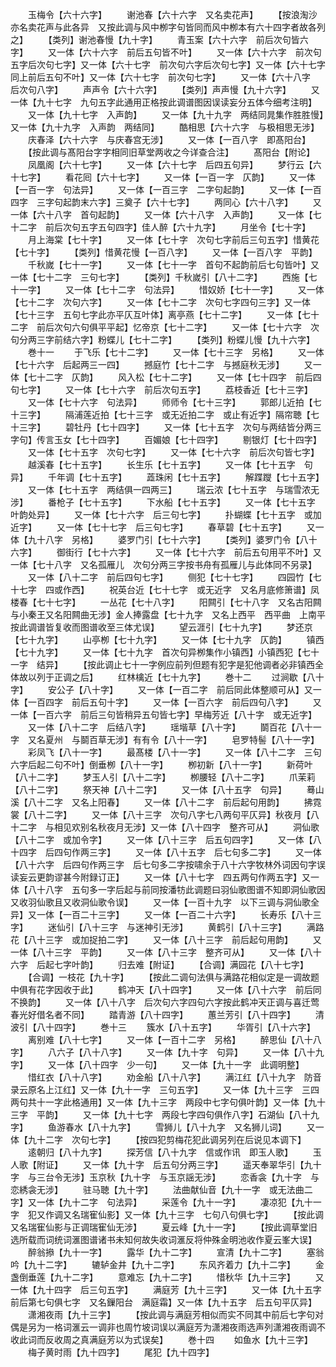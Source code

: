<!-- { "loadSidebar": true } -->
　　玉梅令【六十六字】
　　谢池春【六十六字　又名卖花声】
　　【按浪淘沙亦名卖花声与此各异　又按此调与风中栁字句皆同而风中栁本有六十四字者故各列之】
　　【类列】谢池春慢【九十字】
　　青玉案【六十六字　前后次句皆六字】
　　又一体【六十六字　前后五句皆不叶】
　　又一体【六十六字　前次句五字后次句七字】又一体【六十七字　前次句六字后次句七字】又一体【六十七字　同上前后五句不叶】又一体【六十七字　前次句七字】
　　又一体【六十八字　后次句八字】
　　声声令【六十六字】
　　【类列】声声慢【九十六字】
　　又一体【九十七字　九句五字此通用正格按此调谱图因误读妄分五体今细考注明】
　　又一体【九十七字　入声韵】
　　又一体【九十九字　两结同晁集作胜胜慢】又一体【九十九字　入声韵　两结同】
　　酷相思【六十六字　与极相思无涉】
　　庆春泽【六十六字　与庆春宫无涉】
　　又一体【一百八字　即髙阳台】
　　【按此调与髙阳台字字相同旧草堂两收之今详查合注】
　　髙阳台【附论】
　　凤凰阁【六十七字】
　　又一体【六十七字　后四五句异】
　　梦行云【六十七字】
　　看花囘【六十七字】
　　又一体【一百一字　仄韵】
　　又一体【一百一字　句法异】
　　又一体【一百三字　二字句起韵】
　　又一体【一百四字　三字句起韵末六字】三奠子【六十七字】
　　两同心【六十八字】
　　又一体【六十八字　首句起韵】
　　又一体【六十八字　入声韵】
　　又一体【七十二字　前后次句五字五句四字】佳人醉【六十九字】
　　月坐令【七十字】
　　月上海棠【七十字】
　　又一体【七十字　次句七字前后三句五字】惜黄花【七十字】
　　【类列】惜黄花慢【一百八字】
　　又一体【一百八字　平韵】
　　千秋嵗【七十一字】
　　又一体【七十一字　首句不起韵前后七句皆叶】又一体【七十二字　三句七字】
　　【类列】千秋嵗引【八十二字】
　　西施【七十一字】
　　又一体【七十二字　句法异】
　　惜奴娇【七十一字】
　　又一体【七十二字　次句六字】
　　又一体【七十二字　次句七字四句三字】又一体【七十三字　五句七字此亦平仄互叶体】离亭燕【七十二字】
　　又一体【七十二字　前后次句六句俱平平起】忆帝京【七十二字】
　　又一体【七十六字　次句分两三字前结六字】粉蝶儿【七十二字】
　　【类列】粉蝶儿慢【九十六字】
　　巻十一
　　于飞乐【七十二字】
　　又一体【七十三字　另格】
　　又一体【七十六字　后起两三一四】
　　撼庭竹【七十二字　与撼庭秋无涉】
　　又一体【七十二字　仄韵】
　　风入松【七十二字】
　　又一体【七十四字　前后四句七字】
　　又一体【七十六字　前后次句五字】
　　荔枝香近【七十三字】
　　又一体【七十六字　句法异】
　　师师令【七十三字】
　　郭郎儿近拍【七十三字】
　　隔浦莲近拍【七十三字　或无近拍二字　或止有近字】隔帘聴【七十三字】
　　碧牡丹【七十四字】
　　又一体【七十五字　次句与两结皆分两三字句】传言玉女【七十四字】
　　百媚娘【七十四字】
　　剔银灯【七十四字】
　　又一体【七十五字　次句七字】
　　又一体【七十六字　前后次句皆七字】
　　越溪春【七十五字】
　　长生乐【七十五字】
　　又一体【七十五字　句异】
　　千年调【七十五字】
　　蕋珠闲【七十五字】
　　解蹀躞【七十五字】
　　又一体【七十五字　两结俱一四两三】
　　瑞云浓【七十五字　与瑞雪浓无涉】
　　番枪子【七十五字】
　　下水船【七十五字】
　　又一体【七十五字　叶韵处异】
　　又一体【七十六字　后三句七字】
　　扑蝴蝶【七十五字　或加近字】
　　又一体【七十七字　后三句七字】
　　春草碧【七十五字】
　　又一体【九十八字　另格】
　　婆罗门引【七十六字】
　　【类列】婆罗门令【八十六字】
　　御街行【七十六字】
　　又一体【七十六字　前后五句用平不叶】又一体【七十八字　又名孤雁儿　次句分两三字按书舟有孤雁儿与此体同不另录】
　　又一体【八十二字　前后四句七字】
　　侧犯【七十七字】
　　四园竹【七十七字　四或作西】
　　祝英台近【七十七字　或无近字　又名月底修箫谱】凤楼春【七十七字】
　　一丛花【七十八字】
　　阳闗引【七十八字　又名古阳闗　与小秦王又名阳闗曲无涉】金人捧露盘【七十九字　又名上西平　西平曲　上南平按此调谱皆复收而图谱收至三体尤误】
　　望云涯引【七十九字】
　　梦还京【七十九字】
　　山亭栁【七十九字】
　　又一体【七十九字　仄韵】
　　镇西【七十九字】
　　又一体【七十九字　首次句异栁集作小镇西】小镇西犯【七十一字　结异】
　　【按此调止七十一字例应前列但题有犯字是犯他调者必非镇西全体故以列于正调之后】
　　红林檎近【七十九字】
　　巻十二
　　过涧歇【八十字】
　　安公子【八十字】
　　又一体【一百二字　前后同此体整顺可从】又一体【一百四字　前后五句十字】
　　又一体【一百六字　前后四句八字】
　　又一体【一百六字　前后三句皆稍异五句皆七字】早梅芳近【八十字　或无近字】
　　又一体【八十二字　后结八字】
　　瑶堦草【八十字】
　　鬬百花【八十一字　又名夏州　与鬬百草无涉】有有令【八十一字】
　　皂罗特髻【八十一字】
　　彩凤飞【八十一字】
　　最髙楼【八十一字】
　　又一体【八十二字　三句六字后起二句不叶】倒垂栁【八十一字】
　　栁初新【八十一字】
　　新荷叶【八十二字】
　　梦玉人引【八十二字】
　　栁腰轻【八十二字】
　　爪茉莉【八十二字】
　　祭天神【八十二字】
　　又一体【八十五字　句异】
　　蓦山溪【八十二字　又名上阳春】
　　又一体【八十二字　前后起句用韵】
　　拂霓裳【八十二字】
　　又一体【八十三字　次句八字七八两句平仄异】秋夜月【八十二字　与相见欢别名秋夜月无涉】又一体【八十四字　整齐可从】
　　洞仙歌【八十二字　或加令字】
　　又一体【八十三字　后五句四字】
　　又一体【八十四字　后四句作两三字】
　　又一体【八十五字　后七句多二字】
　　又一体【八十六字　后四句作两三字　后七句多二字按啸余于八十六字牧林外词因句字误读妄云更韵谬甚今附録订正】
　　又一体【八十七字　四五两句作两五字】又一体【八十八字　五句多一字后起与前同按潘牥此调题曰羽仙歌图谱不知即洞仙歌因又收羽仙歌且又收洞仙歌令误】
　　又一体【一百十九字　以下三调与洞仙歌全异】又一体【一百二十三字】
　　又一体【一百二十六字】
　　长寿乐【八十三字】
　　迷仙引【八十三字　与迷神引无涉】
　　黄鹤引【八十三字】
　　满路花【八十三字　或加捉拍二字】
　　又一体【八十三字　前后起句用韵】
　　又一体【八十三字　平韵】
　　又一体【八十三字　整齐可从】
　　又一体【八十六字　后起七字叶韵】
　　归去难【附证】
　　【合调】满园花【八十七字】
　　【合调】一枝花【九十字】
　　【按此二调句法俱与满路花相似定是一调故题中俱有花字因收于此】
　　鹤冲天【八十四字】
　　又一体【八十六字　前后同不换韵】
　　又一体【八十八字　后次句六字四句六字按此鹤冲天正调与喜迁莺春光好借名者不同】
　　踏青游【八十四字】
　　蕙兰芳引【八十四字】
　　清波引【八十四字】
　　巻十三
　　簇水【八十五字】
　　华胥引【八十六字】
　　离别难【八十七字】
　　又一体【一百十二字　另格】
　　醉思仙【八十八字】
　　八六子【八十八字】
　　又一体【九十字　句异】
　　又一体【八十九字】
　　又一体【八十四字　少一句】
　　又一体【九十一字　此调明整】
　　惜红衣【八十八字】
　　劝金船【八十八字】
　　满江红【八十九字　防音录云原名上江红】又一体【九十一字　三句五字】
　　又一体【九十三字　三四两句共十一字此格通用】又一体【九十三字　两段中七字句俱叶韵】又一体【九十三字　平韵】
　　又一体【九十七字　两段七字四句俱作八字】石湖仙【八十九字】
　　鱼游春水【八十九字】
　　雪狮儿【八十九字　又名狮儿词】
　　又一体【九十二字　次句七字】
　　【按四犯剪梅花犯此调另列在后说见本调下】
　　逺朝归【八十九字】
　　探芳信【八十九字　信或作讯　即玉人歌】
　　玉人歌【附证】
　　又一体【九十字　后五句分两三字】
　　遥天奉翠华引【九十字　与三台令无涉】玉京秋【九十字　与玉京謡无涉】
　　恋香衾【九十字　与恋綉衾无涉】
　　驻马聴【九十字】
　　法曲献仙音【九十一字　或无法曲二字】又一体【九十二字　句法异】
　　采莲令【九十一字】
　　凄凉犯【九十一字　犯又作调又名瑞寉仙影】又一体【九十三字　七句八句俱七字】
　　【按此调又名瑞寉仙影与正调瑞寉仙无涉】
　　夏云峰【九十一字】
　　【按此调草堂旧选所载而词统词滙图谱诸书未知何故失收词滙反将仲殊金明池收作夏云峯大误】
　　醉翁撡【九十一字】
　　露华【九十二字】
　　宣清【九十二字】
　　塞翁吟【九十二字】
　　辘轳金井【九十二字】
　　东风齐着力【九十二字】
　　金盏倒垂莲【九十二字】
　　意难忘【九十二字】
　　惜秋华【九十三字】
　　又一体【九十四字　后三句五字】
　　满庭芳【九十三字】
　　又一体【九十五字　前后第七句俱七字　又名鏁阳台　满庭霜】又一体【九十五字　后五句平仄异】
　　潇湘夜雨【九十三字】
　　【按此调与满庭芳相似而实不同其中前后七字句对偶是另为一格词滙云一调非也周竹坡词误以满庭芳为潇湘夜雨选声列潇湘夜雨调不收此词而反收周之真满庭芳以为式误矣】
　　巻十四
　　如鱼水【九十三字】
　　梅子黄时雨【九十四字】
　　尾犯【九十四字】
